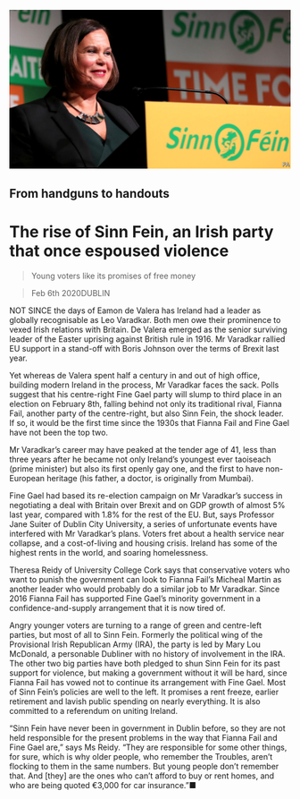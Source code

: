![](./images/20200208_EUP502.jpg)

## From handguns to handouts

# The rise of Sinn Fein, an Irish party that once espoused violence

> Young voters like its promises of free money

> Feb 6th 2020DUBLIN

NOT SINCE the days of Eamon de Valera has Ireland had a leader as globally recognisable as Leo Varadkar. Both men owe their prominence to vexed Irish relations with Britain. De Valera emerged as the senior surviving leader of the Easter uprising against British rule in 1916. Mr Varadkar rallied EU support in a stand-off with Boris Johnson over the terms of Brexit last year.

Yet whereas de Valera spent half a century in and out of high office, building modern Ireland in the process, Mr Varadkar faces the sack. Polls suggest that his centre-right Fine Gael party will slump to third place in an election on February 8th, falling behind not only its traditional rival, Fianna Fail, another party of the centre-right, but also Sinn Fein, the shock leader. If so, it would be the first time since the 1930s that Fianna Fail and Fine Gael have not been the top two.

Mr Varadkar’s career may have peaked at the tender age of 41, less than three years after he became not only Ireland’s youngest ever taoiseach (prime minister) but also its first openly gay one, and the first to have non-European heritage (his father, a doctor, is originally from Mumbai).

Fine Gael had based its re-election campaign on Mr Varadkar’s success in negotiating a deal with Britain over Brexit and on GDP growth of almost 5% last year, compared with 1.8% for the rest of the EU. But, says Professor Jane Suiter of Dublin City University, a series of unfortunate events have interfered with Mr Varadkar’s plans. Voters fret about a health service near collapse, and a cost-of-living and housing crisis. Ireland has some of the highest rents in the world, and soaring homelessness.

Theresa Reidy of University College Cork says that conservative voters who want to punish the government can look to Fianna Fail’s Micheal Martin as another leader who would probably do a similar job to Mr Varadkar. Since 2016 Fianna Fail has supported Fine Gael’s minority government in a confidence-and-supply arrangement that it is now tired of.

Angry younger voters are turning to a range of green and centre-left parties, but most of all to Sinn Fein. Formerly the political wing of the Provisional Irish Republican Army (IRA), the party is led by Mary Lou McDonald, a personable Dubliner with no history of involvement in the IRA. The other two big parties have both pledged to shun Sinn Fein for its past support for violence, but making a government without it will be hard, since Fianna Fail has vowed not to continue its arrangement with Fine Gael. Most of Sinn Fein’s policies are well to the left. It promises a rent freeze, earlier retirement and lavish public spending on nearly everything. It is also committed to a referendum on uniting Ireland.

“Sinn Fein have never been in government in Dublin before, so they are not held responsible for the present problems in the way that Fianna Fail and Fine Gael are,” says Ms Reidy. “They are responsible for some other things, for sure, which is why older people, who remember the Troubles, aren’t flocking to them in the same numbers. But young people don’t remember that. And [they] are the ones who can’t afford to buy or rent homes, and who are being quoted €3,000 for car insurance.”■